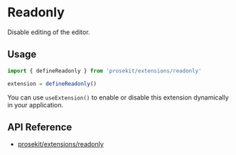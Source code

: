# Readonly

Disable editing of the editor.

<!-- @include: @/examples/readonly.md -->

## Usage

```ts
import { defineReadonly } from 'prosekit/extensions/readonly'

extension = defineReadonly()
```

You can use `useExtension()` to enable or disable this extension dynamically in your application.

## API Reference

- [prosekit/extensions/readonly](/references/extensions/readonly)
